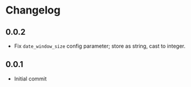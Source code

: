 # Changelog

## 0.0.2
  * Fix `date_window_size` config parameter; store as string, cast to integer.

## 0.0.1
  * Initial commit
